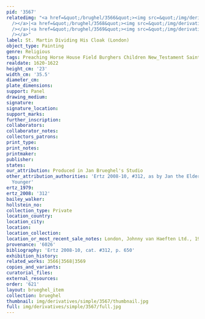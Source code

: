 ```yaml
---
pid: '3567'
relatedimg: "<a href=&quot;/brughel/3566&quot;><img src=&quot;/img/derivatives/simple/3566/thumbnail.jpg&quot;
  /></a>|<a href=&quot;/brughel/3568&quot;><img src=&quot;/img/derivatives/simple/3568/thumbnail.jpg&quot;
  /></a>|<a href=&quot;/brughel/3569&quot;><img src=&quot;/img/derivatives/simple/3569/thumbnail.jpg&quot;
  /></a>"
label: St. Martin Dividing His Cloak (London)
object_type: Painting
genre: Religious
tags: Preaching Horse House Field Burghers Children New_Testament Saint Wagon
realdate: 1620-1622
height_cm: '23'
width_cm: '35.5'
diameter_cm: 
plate_dimensions: 
support: Panel
drawing_medium: 
signature: 
signature_location: 
support_marks: 
further_inscription: 
collaborators: 
collaborator_notes: 
collectors_patrons: 
print_type: 
print_notes: 
printmaker: 
publisher: 
states: 
our_attribution: Produced in Jan Brueghel's Studio
other_attribution_authorities: 'Ertz 2008-10, #312, as by Jan the Elder and Jan the
  Younger'
ertz_1979: 
ertz_2008: '312'
bailey_walker: 
hollstein_no: 
collection_type: Private
location_country: 
location_city: 
location: 
location_collection: 
location_or_most_recent_sale_notes: London, Johnny van Haeften Ltd., 1999
provenance: '6026'
bibliography: 'Ertz 2008-10, cat. #312, p. 650'
exhibition_history: 
related_works: 3566|3568|3569
copies_and_variants: 
curatorial_files: 
external_resources: 
order: '621'
layout: brueghel_item
collection: brueghel
thumbnail: img/derivatives/simple/3567/thumbnail.jpg
full: img/derivatives/simple/3567/full.jpg
---
```

